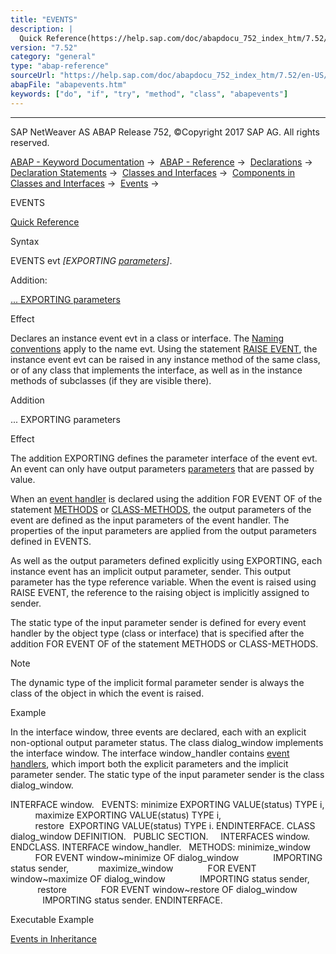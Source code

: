 ```yaml
---
title: "EVENTS"
description: |
  Quick Reference(https://help.sap.com/doc/abapdocu_752_index_htm/7.52/en-US/abapevents_shortref.htm) Syntax EVENTS evt EXPORTING parameters(https://help.sap.com/doc/abapdocu_752_index_htm/7.52/en-US/abapevents_parameters.htm). Addition: ... EXPORTING parameters(#!ABAP_ONE_ADD@1@) Effect
version: "7.52"
category: "general"
type: "abap-reference"
sourceUrl: "https://help.sap.com/doc/abapdocu_752_index_htm/7.52/en-US/abapevents.htm"
abapFile: "abapevents.htm"
keywords: ["do", "if", "try", "method", "class", "abapevents"]
---
```


* * *

SAP NetWeaver AS ABAP Release 752, ©Copyright 2017 SAP AG. All rights reserved.

[ABAP - Keyword Documentation](https://help.sap.com/doc/abapdocu_752_index_htm/7.52/en-US/abenabap.htm) →  [ABAP - Reference](https://help.sap.com/doc/abapdocu_752_index_htm/7.52/en-US/abenabap_reference.htm) →  [Declarations](https://help.sap.com/doc/abapdocu_752_index_htm/7.52/en-US/abendeclarations.htm) →  [Declaration Statements](https://help.sap.com/doc/abapdocu_752_index_htm/7.52/en-US/abenabap_declarations.htm) →  [Classes and Interfaces](https://help.sap.com/doc/abapdocu_752_index_htm/7.52/en-US/abenclasses_and_interfaces.htm) →  [Components in Classes and Interfaces](https://help.sap.com/doc/abapdocu_752_index_htm/7.52/en-US/abenclass_ifac_components.htm) →  [Events](https://help.sap.com/doc/abapdocu_752_index_htm/7.52/en-US/abenevents.htm) → 

EVENTS

[Quick Reference](https://help.sap.com/doc/abapdocu_752_index_htm/7.52/en-US/abapevents_shortref.htm)

Syntax

EVENTS evt *\[*EXPORTING [parameters](https://help.sap.com/doc/abapdocu_752_index_htm/7.52/en-US/abapevents_parameters.htm)*\]*.

Addition:

[... EXPORTING parameters](#!ABAP_ONE_ADD@1@)

Effect

Declares an instance event evt in a class or interface. The [Naming conventions](https://help.sap.com/doc/abapdocu_752_index_htm/7.52/en-US/abennaming_conventions.htm) apply to the name evt. Using the statement [RAISE EVENT](https://help.sap.com/doc/abapdocu_752_index_htm/7.52/en-US/abapraise_event.htm), the instance event evt can be raised in any instance method of the same class, or of any class that implements the interface, as well as in the instance methods of subclasses (if they are visible there).

Addition

... EXPORTING parameters

Effect

The addition EXPORTING defines the parameter interface of the event evt. An event can only have output parameters [parameters](https://help.sap.com/doc/abapdocu_752_index_htm/7.52/en-US/abapevents_parameters.htm) that are passed by value.

When an [event handler](https://help.sap.com/doc/abapdocu_752_index_htm/7.52/en-US/abenevent_handler_glosry.htm "Glossary Entry") is declared using the addition FOR EVENT OF of the statement [METHODS](https://help.sap.com/doc/abapdocu_752_index_htm/7.52/en-US/abapmethods_event_handler.htm) or [CLASS-METHODS](https://help.sap.com/doc/abapdocu_752_index_htm/7.52/en-US/abapclass-methods_event_handler.htm), the output parameters of the event are defined as the input parameters of the event handler. The properties of the input parameters are applied from the output parameters defined in EVENTS.

As well as the output parameters defined explicitly using EXPORTING, each instance event has an implicit output parameter, sender. This output parameter has the type reference variable. When the event is raised using RAISE EVENT, the reference to the raising object is implicitly assigned to sender.

The static type of the input parameter sender is defined for every event handler by the object type (class or interface) that is specified after the addition FOR EVENT OF of the statement METHODS or CLASS-METHODS.

Note

The dynamic type of the implicit formal parameter sender is always the class of the object in which the event is raised.

Example

In the interface window, three events are declared, each with an explicit non-optional output parameter status. The class dialog\_window implements the interface window. The interface window\_handler contains [event handlers](https://help.sap.com/doc/abapdocu_752_index_htm/7.52/en-US/abenevent_handler_glosry.htm "Glossary Entry"), which import both the explicit parameters and the implicit parameter sender. The static type of the input parameter sender is the class dialog\_window.

INTERFACE window.
  EVENTS: minimize EXPORTING VALUE(status) TYPE i,
          maximize EXPORTING VALUE(status) TYPE i,
          restore  EXPORTING VALUE(status) TYPE i.
ENDINTERFACE.
CLASS dialog\_window DEFINITION.
  PUBLIC SECTION.
    INTERFACES window.
ENDCLASS.
INTERFACE window\_handler.
  METHODS: minimize\_window
             FOR EVENT window~minimize OF dialog\_window
             IMPORTING status sender,
           maximize\_window
             FOR EVENT window~maximize OF dialog\_window
             IMPORTING status sender,
           restore
             FOR EVENT window~restore OF dialog\_window
             IMPORTING status sender.
ENDINTERFACE.

Executable Example

[Events in Inheritance](https://help.sap.com/doc/abapdocu_752_index_htm/7.52/en-US/abenevent_inheritance_abexa.htm)